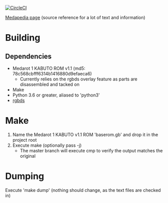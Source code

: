 [![CircleCI](https://circleci.com/gh/VariantXYZ/medarot_1/tree/master.svg?style=svg)](https://app.circleci.com/pipelines/github/VariantXYZ/medarot_1?branch=master)

[Medapedia page](http://medarot.meowcorp.us/wiki/Medapedia:Medarot_1_Translation_Project) (source reference for a lot of text and information)

# Building

## Dependencies

* Medarot 1 KABUTO ROM v1.1 (md5: 78c568cbfff6314b1416880d9efaeca6)
	* Currently relies on the rgbds overlay feature as parts are disassembled and tacked on
* Make
* Python 3.6 or greater, aliased to 'python3'
* [rgbds](https://github.com/rednex/rgbds)

# Make

1. Name the Medarot 1 KABUTO v1.1 ROM 'baserom.gb' and drop it in the project root
1. Execute make (optionally pass -j)
	* The master branch will execute cmp to verify the output matches the original

# Dumping

Execute 'make dump' (nothing should change, as the text files are checked in)
